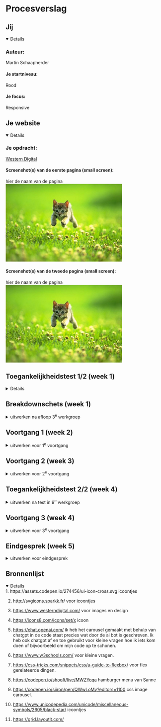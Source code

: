 # Procesverslag

## Jij

<details open>

  ### Auteur:
  Martin Schaapherder

  #### Je startniveau:
  Rood

  #### Je focus:
  Responsive
 
</details>





## Je website

<details open>

  ### Je opdracht:
  [Western Digital](https://www.westerndigital.com/)

  #### Screenshot(s) van de eerste pagina (small screen): 
  hier de naam van de pagina  
  <img src="readme-images/dummy-plaatje.jpg" width="375px" alt="omschrijving van de pagina">

  #### Screenshot(s) van de tweede pagina (small screen):
  hier de naam van de pagina  
  <img src="readme-images/dummy-plaatje.jpg" width="375px" alt="omschrijving van de pagina">
 
</details>



## Toegankelijkheidstest 1/2 (week 1)

<details>


  ### Bevindingen
  Lijst met je bevindingen die in de test naar voren kwamen:

  Headings worden duidelijk uitgesproken en zijn goed te navigeren.
  
  Links van producten zijn erg duidelijk er wordt gezegd welk product het om gaat en hoeveel het kost.
  
  Learn more links geven ook aan waar de Learn more link over gaat.
  

</details>



## Breakdownschets (week 1)

<details>
  <summary>uitwerken na afloop 3<sup>e</sup> werkgroep</summary>

  ### de hele pagina: 
  <img src="readme-images/breakdownwebsite.jpg" width="375px" alt="breakdown van de hele pagina">

  ### dynamisch deel (bijv menu): 
  <img src="readme-images/dummy-plaatje.jpg" width="375px" alt="breakdown van een dynamisch deel">

  ### wellicht nog een dynamisch deel (bijv filter): 
  <img src="readme-images/dummy-plaatje.jpg" width="375px" alt="breakdown van nog een dynamisch deel">

</details>





## Voortgang 1 (week 2)

<details>
  <summary>uitwerken voor 1<sup>e</sup> voortgang</summary>

  ### Stand van zaken

  Ik heb een klein beginnetje kunnen maken maar nog niet zoveel als ik wou door gebrek aan tijd.
  Ik ben bezig geweest met de fonts goed te krijgen en wat html structuur maar dat is nog niet helemaal af/gelukt.

  fotos komen nog


  ### Agenda voor meeting
 

  Punten per student uit mijn groepje

  Martin

  - Maakt het uit wat voor soort bestand een afbeelding is? (Ex. png svg jpg webp)
  - Hoe hou ik dit icoontje altijd de zelfde plek in het scherm
  - hoe zorg ik dat iets verdwijnt als ik scroll
  - Welke waardes zijn het handigst om te gebruiken als je alles responsive wil houden?

  Rosalie

  - hoe laat ik een uitklapmenu groeien
  - hoe vergroot ik een image binnen een bepaalde box zonder dat die er buiten komt

  Leanne

  - hoe maak je de afbeelding van het logo een hidden H1 in de HTML?
  - Moet er voor de ul een nav?
  - bij H2 "populair" waar doe je een img tag?
  - Hoe schrijf ik een bepaald stukje van de HTML van de footer?

  Chimene

  - Hoe kan ik knoppen/afbeeldingen juist downloaden van de website
  - Hoe kan ik het lettertype van mijn website nu in mijn css krijgen
  - Maakt het uit of je png gebruikt of moet je svg gebruiken
  - Meerdere links stylen tegelijk in css. doe ik nu met classes, maar kan dit ook makkelijker

  Kim

  - Hoe maak je een pauze knop voor een carrousel?  
  - Hoe maak ik de gekleurde ronde onderkanten bij de sections?
  - Hoe loop je een animatie? 
  - Waarvoor mocht je nou precies wel een class voor gebruiken?



  ### Verslag van meeting
  hier na afloop snel de uitkomsten van de meeting vastleggen

  - punt 1
  - punt 2
  - nog een punt
  - ...

</details>





## Voortgang 2 (week 3)

<details>
  <summary>uitwerken voor 2<sup>e</sup> voortgang</summary>

  ### Stand van zaken
  hier dit ging goed & dit was lastig (neem ook screenshots op van delen van je website en code)


  ### Agenda voor meeting
  
  Martin

- Hoe krijg ik dit icoon helemaal links
- Hoe maak ik dit carousel
- Hoe is dit handig om te maken met grid.
- Moeten alle buttons naar iets leiden?


  Rosalie
  
- hoe krijg ik mijn text over een header
- hoe laat ik mijn uitklapmenu groeien

  Leanne

  - hoe maak je de afbeelding van het logo een hidden H1 in de HTML?
  - Moet er voor de ul een nav?
  - bij H2 "populair" waar doe je een img tag?
  - Hoe schrijf ik een bepaald stukje van de HTML van de footer?

  Chimene

- Hoe connect ik mijn tweede CSS bestand juist aan de html?
- Mijn nav werkt niet :(
- Hoe doe ik ook alweer het juiste lettertype importeren?
- Hoe verwijder je iets op Github?

  Kim

 - Lettertype toepassen werkt niet bij de  H2 (?)
  - background-size: cover; geeft error aan?
  - Hoe fix ik de nav button


  ### Verslag van meeting

- ik ben goed geholpen door de student assistenten en ik kan weer verde met coderen.

</details>





## Toegankelijkheidstest 2/2 (week 4)

<details>
  <summary>uitwerken na test in 9<sup>e</sup> werkgroep</summary>

  ### Bevindingen
  Lijst met je bevindingen die in de test naar voren kwamen (geef ook aan wat er verbeterd is):

</details>





## Voortgang 3 (week 4)

<details>
  <summary>uitwerken voor 3<sup>e</sup> voortgang</summary>

  ### Stand van zaken
  hier dit ging goed & dit was lastig (neem ook screenshots op van delen van je website en code)


  ### Agenda voor meeting
  
 Martin

- Hoe zorg ik ervoor dat de nav bar blijft staan
- Mag ik hier classes gebruiken?
- Gebruik van pixels


  Rosalie
  
- 

  Leanne

- Het juiste lettertype werkt niet
- Hoe doe je de zoekbalk in de header een rij naar onder
- Hoe zet ik de H2 en A (Tickets) op de goede positie
- Hoe verander ik volgorde van afbeelding + plaatje? Met flex? Bij “Uitgelicht”
- Het paarse lijntje onder “Recent bekeken” en “Populair” hoe kan ik dat het beste doen?

  Chimene

- meer uitleg over @media Queries. 
- wil een border om mijn element, maar ik krijg het niet voor elkaar.
- Jusitify conent lijkt niet te werken 
- Hoe krijg ik een afbeelding links en tekst rechts met flex? 

  Kim

- Hoe fix ik de padding bij de icoontjes in de NAV?
- Hoe voeg ik een to top button toe
- Hoe zat het ook en weer met de 2e pagina en de stylesheets?
- -webkit-background-clip: text; geeft een error, is dat OK?
- Waar kan ik het beste terecht als ik hierna tegen problemen oploop met Javascript?

  ### Verslag van meeting
  hier na afloop snel de uitkomsten van de meeting vastleggen

  - punt 1
  - punt 2
  - nog een punt
  - ...

</details>





## Eindgesprek (week 5)

<details>
  <summary>uitwerken voor eindgesprek</summary>

  ### Je uitkomst - karakteristiek screenshots:
  <img src="readme-images/dummy-plaatje.jpg" width="375px" alt="uitomst opdracht 1">


  ### Dit ging goed/Heb ik geleerd: 
  Korte omschrijving met plaatjes

  <img src="readme-images/dummy-plaatje.jpg" width="375px" alt="top">


  ### Dit was lastig/Is niet gelukt:
  Korte omschrijving met plaatjes

  <img src="readme-images/dummy-plaatje.jpg" width="375px" alt="bummer">
</details>





## Bronnenlijst

<details open>
 1. https://assets.codepen.io/274456/ui-icon-cross.svg icoontjes

 2. http://svgicons.sparkk.fr/ voor icoontjes

 3. https://www.westerndigital.com/ voor images en design

 4. https://icons8.com/icons/set/x icoon
    
 6. https://chat.openai.com/ ik heb het carousel gemaakt met behulp van chatgpt in de code staat precies wat door de ai bot is geschreven. Ik heb ook chatgpt af en toe gebruikt voor kleine vragen hoe ik iets kom doen of bijvoorbeeld om mijn code op te schonen.
  
 8. https://www.w3schools.com/ voor kleine vragen.
    
 9. https://css-tricks.com/snippets/css/a-guide-to-flexbox/ voor flex gerelateerde dingen.

 10. https://codepen.io/shooft/live/MWZYoqa hamburger menu van Sanne

 11. https://codepen.io/siiron/pen/QWwLoMy?editors=1100 css image carousel.

 12. https://www.unicodepedia.com/unicode/miscellaneous-symbols/2605/black-star/ icoontjes

 13. https://grid.layoutit.com/
  
</details>
